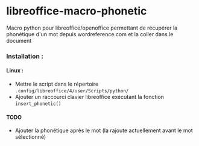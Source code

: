 # libreoffice-macro-phonetic

Macro python pour libreoffice/openoffice permettant de récupérer la phonétique d'un mot depuis wordreference.com et la coller dans le document

### Installation :

#### Linux : 

 - Mettre le script dans le répertoire `.config/libreoffice/4/user/Scripts/python/`
 - Ajouter un raccourci clavier libreoffice exécutant la fonction `insert_phonetic()`

#### TODO
 - Ajouter la phonétique après le mot (la rajoute actuellement avant le mot sélectionné)
